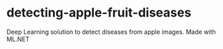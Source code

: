 # detecting-apple-fruit-diseases
Deep Learning solution to detect diseases from apple images. Made with ML.NET
